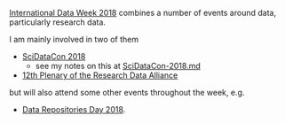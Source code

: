 [International Data Week 2018](http://internationaldataweek.org/programme-overview) combines a number of events around data, particularly research data.

I am mainly involved in two of them
- [SciDataCon 2018](https://www.scidatacon.org/IDW2018/programme/)
  - see my notes on this at [SciDataCon-2018.md](SciDataCon-2018.md)
- [12th Plenary of the Research Data Alliance](http://www.internationaldataweek.org/rda-12th-plenary)

but will also attend some other events throughout the week, e.g.
- [Data Repositories Day 2018](https://www.icsu-wds.org/events/wds-events/data-repositories-day-2018).
